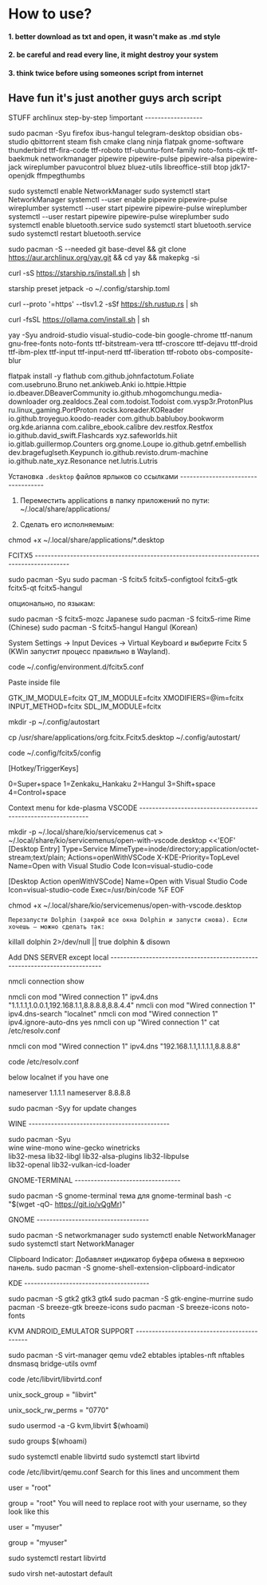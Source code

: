 # How to use?
#### 1. better download as txt and open, it wasn't make as .md style
#### 2. be careful and read every line, it might destroy your system
#### 3. think twice before using someones script from internet

## Have fun it's just another guys arch script

STUFF archlinux step-by-step !important ------------------

sudo pacman -Syu firefox ibus-hangul telegram-desktop obsidian obs-studio qbittorrent steam fish cmake clang ninja flatpak gnome-software thunderbird ttf-fira-code ttf-roboto ttf-ubuntu-font-family noto-fonts-cjk ttf-baekmuk networkmanager pipewire pipewire-pulse pipewire-alsa pipewire-jack wireplumber pavucontrol bluez bluez-utils libreoffice-still btop jdk17-openjdk ffmpegthumbs

sudo systemctl enable NetworkManager
sudo systemctl start NetworkManager
systemctl --user enable pipewire pipewire-pulse wireplumber
systemctl --user start pipewire pipewire-pulse wireplumber
systemctl --user restart pipewire pipewire-pulse wireplumber
sudo systemctl enable bluetooth.service
sudo systemctl start bluetooth.service
sudo systemctl restart bluetooth.service

sudo pacman -S --needed git base-devel && git clone https://aur.archlinux.org/yay.git && cd yay && makepkg -si

curl -sS https://starship.rs/install.sh | sh

starship preset jetpack -o ~/.config/starship.toml

curl --proto '=https' --tlsv1.2 -sSf https://sh.rustup.rs | sh

curl -fsSL https://ollama.com/install.sh | sh

yay -Syu android-studio visual-studio-code-bin google-chrome ttf-nanum gnu-free-fonts noto-fonts ttf-bitstream-vera ttf-croscore ttf-dejavu ttf-droid ttf-ibm-plex ttf-input ttf-input-nerd ttf-liberation ttf-roboto obs-composite-blur


flatpak install -y flathub com.github.johnfactotum.Foliate com.usebruno.Bruno net.ankiweb.Anki io.httpie.Httpie io.dbeaver.DBeaverCommunity io.github.mhogomchungu.media-downloader org.zealdocs.Zeal com.todoist.Todoist com.vysp3r.ProtonPlus ru.linux_gaming.PortProton rocks.koreader.KOReader io.github.troyeguo.koodo-reader com.github.babluboy.bookworm org.kde.arianna com.calibre_ebook.calibre dev.restfox.Restfox io.github.david_swift.Flashcards xyz.safeworlds.hiit io.gitlab.guillermop.Counters org.gnome.Loupe io.github.getnf.embellish dev.bragefuglseth.Keypunch io.github.revisto.drum-machine io.github.nate_xyz.Resonance net.lutris.Lutris


Установка `.desktop` файлов ярлыков со ссылками -----------------------------------

1. Переместить applications в папку приложений по пути:
~/.local/share/applications/

2. Сделать его исполняемым:

chmod +x ~/.local/share/applications/*.desktop

FCITX5 -----------------------------------------------------------------------------------------

sudo pacman -Syu
sudo pacman -S fcitx5 fcitx5-configtool fcitx5-gtk fcitx5-qt fcitx5-hangul

опционально, по языкам:

sudo pacman -S fcitx5-mozc     Japanese
sudo pacman -S fcitx5-rime     Rime (Chinese)
sudo pacman -S fcitx5-hangul   Hangul (Korean)

System Settings → Input Devices → Virtual Keyboard и выберите Fcitx 5 (KWin запустит процесс правильно в Wayland).

code ~/.config/environment.d/fcitx5.conf

Paste inside file

GTK_IM_MODULE=fcitx
QT_IM_MODULE=fcitx
XMODIFIERS=@im=fcitx
INPUT_METHOD=fcitx
SDL_IM_MODULE=fcitx


mkdir -p ~/.config/autostart

cp /usr/share/applications/org.fcitx.Fcitx5.desktop ~/.config/autostart/


code ~/.config/fcitx5/config


[Hotkey/TriggerKeys]

0=Super+space
1=Zenkaku_Hankaku
2=Hangul
3=Shift+space
4=Control+space


Context menu for kde-plasma VSCODE --------------------------------------------------------------


mkdir -p ~/.local/share/kio/servicemenus
cat > ~/.local/share/kio/servicemenus/open-with-vscode.desktop <<'EOF'
[Desktop Entry]
Type=Service
MimeType=inode/directory;application/octet-stream;text/plain;
Actions=openWithVSCode
X-KDE-Priority=TopLevel
Name=Open with Visual Studio Code
Icon=visual-studio-code

[Desktop Action openWithVSCode]
Name=Open with Visual Studio Code
Icon=visual-studio-code
Exec=/usr/bin/code %F
EOF

chmod +x ~/.local/share/kio/servicemenus/open-with-vscode.desktop

    Перезапусти Dolphin (закрой все окна Dolphin и запусти снова). Если хочешь — можно сделать так:

killall dolphin 2>/dev/null || true
dolphin & disown



Add DNS SERVER except local ---------------------------------------------------------------------------

nmcli connection show 

nmcli con mod "Wired connection 1" ipv4.dns "1.1.1.1,1.0.0.1,192.168.1.1,8.8.8.8,8.8.4.4"
nmcli con mod "Wired connection 1" ipv4.dns-search "localnet"
nmcli con mod "Wired connection 1" ipv4.ignore-auto-dns yes
nmcli con up "Wired connection 1"
cat /etc/resolv.conf


nmcli con mod "Wired connection 1" ipv4.dns "192.168.1.1,1.1.1.1,8.8.8.8"


code /etc/resolv.conf  

below localnet if you have one

nameserver 1.1.1.1
nameserver 8.8.8.8

sudo pacman -Syy for update changes


WINE --------------------------------------------

sudo pacman -Syu \
wine wine-mono wine-gecko winetricks \
lib32-mesa lib32-libgl lib32-alsa-plugins lib32-libpulse \
lib32-openal lib32-vulkan-icd-loader



GNOME-TERMINAL ---------------------------------

sudo pacman -S gnome-terminal
тема для gnome-terminal
bash -c "$(wget -qO- https://git.io/vQgMr)"


GNOME -----------------------------------

sudo pacman -S networkmanager
sudo systemctl enable NetworkManager
sudo systemctl start NetworkManager

Clipboard Indicator: Добавляет индикатор буфера обмена в верхнюю панель.
sudo pacman -S gnome-shell-extension-clipboard-indicator


KDE ---------------------------------------

sudo pacman -S gtk2 gtk3 gtk4
sudo pacman -S gtk-engine-murrine
sudo pacman -S breeze-gtk breeze-icons
sudo pacman -S breeze-icons noto-fonts


KVM ANDROID_EMULATOR SUPPORT --------------------------------------------

sudo pacman -S virt-manager qemu vde2 ebtables iptables-nft nftables dnsmasq bridge-utils ovmf


code /etc/libvirt/libvirtd.conf

unix_sock_group = "libvirt"

unix_sock_rw_perms = "0770"

sudo usermod -a -G kvm,libvirt $(whoami)

sudo groups $(whoami)

sudo systemctl enable libvirtd
sudo systemctl start libvirtd

code /etc/libvirt/qemu.conf
Search for this lines and uncomment them

user = "root"

group = "root"
You will need to replace root with your username, so they look like this

user = "myuser"

group = "myuser"

sudo systemctl restart libvirtd

sudo virsh net-autostart default
